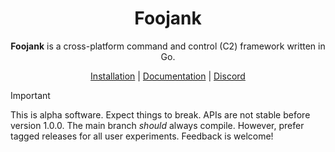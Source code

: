<div align="center">
  <h1>Foojank</h1>

  <p>
    <strong>Foojank</strong> is a cross-platform command and control (C2) framework written in Go.
  </p>

  <p>
    <a href="https://foojank.com/docs/install">Installation</a> | <a href="https://foojank.com/docs">Documentation</a> | <a href="https://discord.gg/m7pDay4dSk">Discord</a>
  </p>
</div>

> [!IMPORTANT]
> This is alpha software. Expect things to break. APIs are not stable before version 1.0.0.
> The main branch *should* always compile. However, prefer tagged releases for all user experiments.
> Feedback is welcome!
